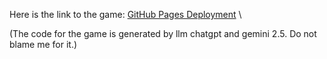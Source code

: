 Here is the link to the game:
[GitHub Pages Deployment](https://githubchriswysocki.github.io/Knapsack_Kings/)
\

(The code for the game is generated by llm chatgpt and gemini 2.5. Do not blame me for it.)
